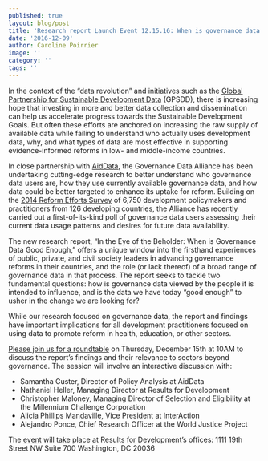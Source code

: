 ```yaml
---
published: true
layout: blog/post
title: 'Research report Launch Event 12.15.16: When is governance data “good enough”? '
date: '2016-12-09'
author: Caroline Poirrier
image: ''
category: ''
tags: ''
---
```

In the context of the “data revolution” and initiatives such as the [Global Partnership for Sustainable Development Data](http://www.data4sdgs.org) (GPSDD), there is increasing hope that investing in more and better data collection and dissemination can help us accelerate progress towards the Sustainable Development Goals. But often these efforts are anchored on increasing the raw supply of available data while failing to understand who actually uses development data, why, and what types of data are most effective in supporting evidence-informed reforms in low- and middle-income countries. 

In close partnership with [AidData](http://aiddata.org), the Governance Data Alliance has been undertaking cutting-edge research to better understand who governance data users are, how they use currently available governance data, and how data could be better targeted to enhance its uptake for reform. Building on the [2014 Reform Efforts Survey](http://aiddata.org/marketplace-of-ideas-for-policy-change) of 6,750 development policymakers and practitioners from 126 developing countries, the Alliance has recently carried out a first-of-its-kind poll of governance data users assessing their current data usage patterns and desires for future data availability. 

The new research report, “In the Eye of the Beholder: When is Governance Data Good Enough,” offers a unique window into the firsthand experiences of public, private, and civil society leaders in advancing governance reforms in their countries, and the role (or lack thereof) of a broad range of governance data in that process. The report seeks to tackle two fundamental questions: how is governance data viewed by the people it is intended to influence, and is the data we have today “good enough” to usher in the change we are looking for?

While our research focused on governance data, the report and findings have important implications for all development practitioners focused on using data to promote reform in health, education, or other sectors.  

[Please join us for a roundtable](https://www.eventbrite.com/e/roundtable-discussion-of-new-report-on-governance-data-tickets-30031713664) on Thursday, December 15th at 10AM to discuss the report’s findings and their relevance to sectors beyond governance. The session will involve an interactive discussion with:

+ Samantha Custer, Director of Policy Analysis at AidData 
+ Nathaniel Heller, Managing Director at Results for Development 
+ Christopher Maloney, Managing Director of Selection and Eligibility at the Millennium Challenge Corporation
+ Alicia Phillips Mandaville, Vice President at InterAction
+ Alejandro Ponce, Chief Research Officer at the World Justice Project

The [event](https://www.eventbrite.com/e/roundtable-discussion-of-new-report-on-governance-data-tickets-30031713664) will take place at Results for Development’s offices:
1111 19th Street NW
Suite 700
Washington, DC 20036




